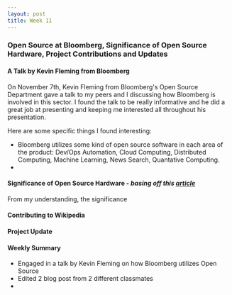 ```yaml
---
layout: post
title: Week 11
---
```


### Open Source at Bloomberg, Significance of Open Source Hardware, Project Contributions and Updates

#### A Talk by Kevin Fleming from Bloomberg

On November 7th, Kevin Fleming from Bloomberg's Open Source Department gave a talk to my peers and I discussing how Bloomberg is involved in this sector. I found the talk to be really informative and he did a great job at presenting and keeping me interested all throughout his presentation. 

Here are some specific things I found interesting:
- Bloomberg utilizes some kind of open source software in each area of the product: Dev/Ops Automation, Cloud Computing, Distributed Computing, Machine Learning, News Search, Quantative Computing.
- 

#### Significance of Open Source Hardware - *basing off this [article](https://opensource.com/article/19/11/coreboot-system76-laptops?utm_campaign=intrel)*

From my understanding, the significance 


#### Contributing to Wikipedia
#### Project Update
#### Weekly Summary
- Engaged in a talk by Kevin Fleming on how Bloomberg utilizes Open Source
- Edited 2 blog post from 2 different classmates
- 
